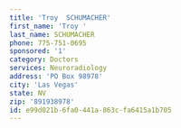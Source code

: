 ```yaml
---
title: 'Troy  SCHUMACHER'
first_name: 'Troy '
last_name: SCHUMACHER
phone: 775-751-0695
sponsored: '1'
category: Doctors
services: Neuroradiology
address: 'PO Box 98978'
city: 'Las Vegas'
state: NV
zip: '891938978'
id: e99d021b-6fa0-441a-863c-fa6415a1b705
---
```

